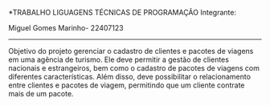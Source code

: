 *TRABALHO LIGUAGENS TÉCNICAS DE PROGRAMAÇÃO
Integrante:

Miguel Gomes Marinho- 22407123

-------------------
Objetivo do projeto gerenciar o cadastro de clientes e pacotes de viagens
em uma agência de turismo. Ele deve permitir a gestão de clientes nacionais e
estrangeiros, bem como o cadastro de pacotes de viagens com diferentes
características. Além disso, deve possibilitar o relacionamento entre clientes e
pacotes de viagem, permitindo que um cliente contrate mais de um pacote.
